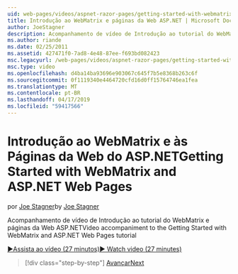```yaml
---
uid: web-pages/videos/aspnet-razor-pages/getting-started-with-webmatrix-and-aspnet-web-pages
title: Introdução ao WebMatrix e páginas da Web ASP.NET | Microsoft Docs
author: JoeStagner
description: Acompanhamento de vídeo de Introdução ao tutorial do WebMatrix e páginas da Web ASP.NET
ms.author: riande
ms.date: 02/25/2011
ms.assetid: 427471f0-7ad8-4e48-87ee-f693bd082423
msc.legacyurl: /web-pages/videos/aspnet-razor-pages/getting-started-with-webmatrix-and-aspnet-web-pages
msc.type: video
ms.openlocfilehash: d4ba14ba93696e903067c645f7b5e8368b263c6f
ms.sourcegitcommit: 0f1119340e4464720cfd16d0ff15764746ea1fea
ms.translationtype: MT
ms.contentlocale: pt-BR
ms.lasthandoff: 04/17/2019
ms.locfileid: "59417566"
---
```

# <a name="getting-started-with-webmatrix-and-aspnet-web-pages"></a><span data-ttu-id="09f8a-103">Introdução ao WebMatrix e às Páginas da Web do ASP.NET</span><span class="sxs-lookup"><span data-stu-id="09f8a-103">Getting Started with WebMatrix and ASP.NET Web Pages</span></span>

<span data-ttu-id="09f8a-104">por [Joe Stagner](https://github.com/JoeStagner)</span><span class="sxs-lookup"><span data-stu-id="09f8a-104">by [Joe Stagner](https://github.com/JoeStagner)</span></span>

<span data-ttu-id="09f8a-105">Acompanhamento de vídeo de Introdução ao tutorial do WebMatrix e páginas da Web ASP.NET</span><span class="sxs-lookup"><span data-stu-id="09f8a-105">Video accompaniment to the Getting Started with WebMatrix and ASP.NET Web Pages tutorial</span></span>

[<span data-ttu-id="09f8a-106">&#9654;Assista ao vídeo (27 minutos)</span><span class="sxs-lookup"><span data-stu-id="09f8a-106">&#9654; Watch video (27 minutes)</span></span>](https://channel9.msdn.com/Blogs/ASP-NET-Site-Videos/getting-started-with-webmatrix-and-aspnet-web-pages)

> [!div class="step-by-step"]
> [<span data-ttu-id="09f8a-107">Avançar</span><span class="sxs-lookup"><span data-stu-id="09f8a-107">Next</span></span>](introduction-to-aspnet-web-programming-using-the-razor-syntax.md)
